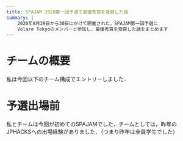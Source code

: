 ```yaml
---
title: SPAJAM 2020第一回予選で最優秀賞を受賞した話
summary: |
    2020年8月29日から30日にかけて開催された，SPAJAM第一回予選に
    Volare Tokyoのメンバーと参加し，最優秀賞を受賞した話をまとめます
---
```


# チームの概要
私は今回以下のチーム構成でエントリーしました．


# 予選出場前
私とチームは今回が初めてのSPAJAMでした．チームとしては，昨年のJPHACKSへの出場経験がありました．（つまり昨年は全員学生でした）

